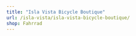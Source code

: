 ```yaml
---
title: "Isla Vista Bicycle Boutique"
url: /isla-vista/isla-vista-bicycle-boutique/
shop: Fahrrad
---
```

